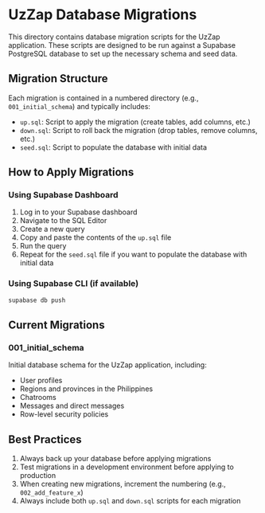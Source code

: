 # UzZap Database Migrations

This directory contains database migration scripts for the UzZap application. These scripts are designed to be run against a Supabase PostgreSQL database to set up the necessary schema and seed data.

## Migration Structure

Each migration is contained in a numbered directory (e.g., `001_initial_schema`) and typically includes:

- `up.sql`: Script to apply the migration (create tables, add columns, etc.)
- `down.sql`: Script to roll back the migration (drop tables, remove columns, etc.)
- `seed.sql`: Script to populate the database with initial data

## How to Apply Migrations

### Using Supabase Dashboard

1. Log in to your Supabase dashboard
2. Navigate to the SQL Editor
3. Create a new query
4. Copy and paste the contents of the `up.sql` file
5. Run the query
6. Repeat for the `seed.sql` file if you want to populate the database with initial data

### Using Supabase CLI (if available)

```bash
supabase db push
```

## Current Migrations

### 001_initial_schema

Initial database schema for the UzZap application, including:

- User profiles
- Regions and provinces in the Philippines
- Chatrooms
- Messages and direct messages
- Row-level security policies

## Best Practices

1. Always back up your database before applying migrations
2. Test migrations in a development environment before applying to production
3. When creating new migrations, increment the numbering (e.g., `002_add_feature_x`)
4. Always include both `up.sql` and `down.sql` scripts for each migration

